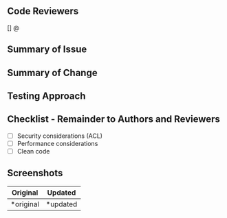 ## Code Reviewers
[] @


## Summary of Issue


## Summary of Change


## Testing Approach


## Checklist - Remainder to Authors and Reviewers
- [ ] Security considerations (ACL)
- [ ] Performance considerations
- [ ] Clean code

## Screenshots

Original | Updated
:-------------------------: | :------------------------:
*original | *updated
